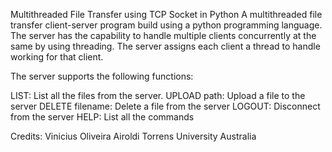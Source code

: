 Multithreaded File Transfer using TCP Socket in Python
A multithreaded file transfer client-server program build using a python programming language.
The server has the capability to handle multiple clients concurrently at the same by using threading.
The server assigns each client a thread to handle working for that client.

The server supports the following functions:

LIST: List all the files from the server.
UPLOAD path: Upload a file to the server
DELETE filename: Delete a file from the server
LOGOUT: Disconnect from the server
HELP: List all the commands

Credits: Vinicius Oliveira Airoldi
Torrens University Australia